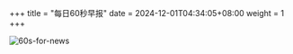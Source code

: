 +++
title = "每日60秒早报"
date = 2024-12-01T04:34:05+08:00
weight = 1
+++

![60s-for-news](/img/zaobao/zaobao.png "由 ALAPI 提供支持")
